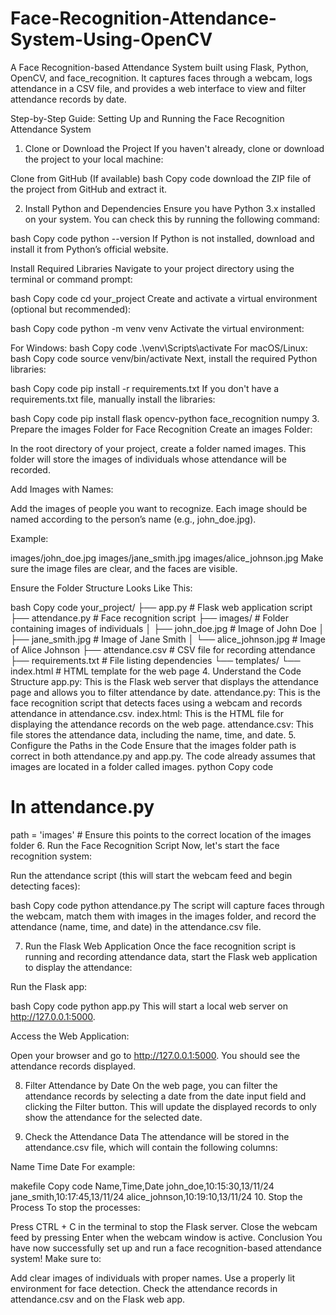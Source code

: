 # Face-Recognition-Attendance-System-Using-OpenCV
A Face Recognition-based Attendance System built using Flask, Python, OpenCV, and face_recognition. It captures faces through a webcam, logs attendance in a CSV file, and provides a web interface to view and filter attendance records by date.

Step-by-Step Guide: Setting Up and Running the Face Recognition Attendance System
1. Clone or Download the Project
If you haven't already, clone or download the project to your local machine:

Clone from GitHub (If available)
bash
Copy code
 download the ZIP file of the project from GitHub and extract it.

2. Install Python and Dependencies
Ensure you have Python 3.x installed on your system. You can check this by running the following command:

bash
Copy code
python --version
If Python is not installed, download and install it from Python’s official website.

Install Required Libraries
Navigate to your project directory using the terminal or command prompt:

bash
Copy code
cd your_project
Create and activate a virtual environment (optional but recommended):

bash
Copy code
python -m venv venv
Activate the virtual environment:

For Windows:
bash
Copy code
.\venv\Scripts\activate
For macOS/Linux:
bash
Copy code
source venv/bin/activate
Next, install the required Python libraries:

bash
Copy code
pip install -r requirements.txt
If you don't have a requirements.txt file, manually install the libraries:

bash
Copy code
pip install flask opencv-python face_recognition numpy
3. Prepare the images Folder for Face Recognition
Create an images Folder:

In the root directory of your project, create a folder named images. This folder will store the images of individuals whose attendance will be recorded.

Add Images with Names:

Add the images of people you want to recognize. Each image should be named according to the person’s name (e.g., john_doe.jpg).

Example:

images/john_doe.jpg
images/jane_smith.jpg
images/alice_johnson.jpg
Make sure the image files are clear, and the faces are visible.

Ensure the Folder Structure Looks Like This:

bash
Copy code
your_project/
├── app.py                # Flask web application script
├── attendance.py         # Face recognition script
├── images/               # Folder containing images of individuals
│   ├── john_doe.jpg      # Image of John Doe
│   ├── jane_smith.jpg    # Image of Jane Smith
│   └── alice_johnson.jpg # Image of Alice Johnson
├── attendance.csv        # CSV file for recording attendance
├── requirements.txt      # File listing dependencies
└── templates/
    └── index.html        # HTML template for the web page
4. Understand the Code Structure
app.py: This is the Flask web server that displays the attendance page and allows you to filter attendance by date.
attendance.py: This is the face recognition script that detects faces using a webcam and records attendance in attendance.csv.
index.html: This is the HTML file for displaying the attendance records on the web page.
attendance.csv: This file stores the attendance data, including the name, time, and date.
5. Configure the Paths in the Code
Ensure that the images folder path is correct in both attendance.py and app.py. The code already assumes that images are located in a folder called images.
python
Copy code
# In attendance.py
path = 'images'  # Ensure this points to the correct location of the images folder
6. Run the Face Recognition Script
Now, let's start the face recognition system:

Run the attendance script (this will start the webcam feed and begin detecting faces):

bash
Copy code
python attendance.py
The script will capture faces through the webcam, match them with images in the images folder, and record the attendance (name, time, and date) in the attendance.csv file.

7. Run the Flask Web Application
Once the face recognition script is running and recording attendance data, start the Flask web application to display the attendance:

Run the Flask app:

bash
Copy code
python app.py
This will start a local web server on http://127.0.0.1:5000.

Access the Web Application:

Open your browser and go to http://127.0.0.1:5000. You should see the attendance records displayed.

8. Filter Attendance by Date
On the web page, you can filter the attendance records by selecting a date from the date input field and clicking the Filter button. This will update the displayed records to only show the attendance for the selected date.

9. Check the Attendance Data
The attendance will be stored in the attendance.csv file, which will contain the following columns:

Name
Time
Date
For example:

makefile
Copy code
Name,Time,Date
john_doe,10:15:30,13/11/24
jane_smith,10:17:45,13/11/24
alice_johnson,10:19:10,13/11/24
10. Stop the Process
To stop the processes:

Press CTRL + C in the terminal to stop the Flask server.
Close the webcam feed by pressing Enter when the webcam window is active.
Conclusion
You have now successfully set up and run a face recognition-based attendance system! Make sure to:

Add clear images of individuals with proper names.
Use a properly lit environment for face detection.
Check the attendance records in attendance.csv and on the Flask web app.

